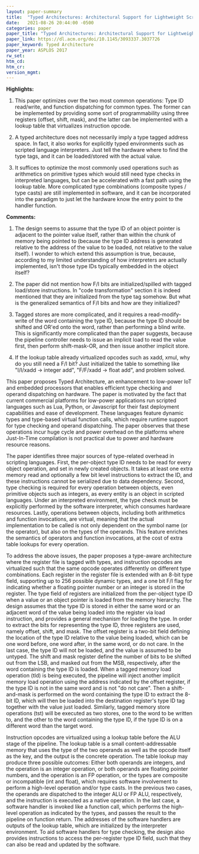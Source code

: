 ```yaml
---
layout: paper-summary
title:  "Typed Architectures: Architectural Support for Lightweight Scripting"
date:   2021-08-26 20:44:00 -0500
categories: paper
paper_title: "Typed Architectures: Architectural Support for Lightweight Scripting"
paper_link: https://dl.acm.org/doi/10.1145/3093337.3037726
paper_keyword: Typed Architecture
paper_year: ASPLOS 2017
rw_set:
htm_cd:
htm_cr:
version_mgmt:
---
```


**Highlights:**

1. This paper optimizes over the two most common operations: Type ID read/write, and function dispatching for 
   common types. The former can be implemented by providing some sort of programmability using three registers
   (offset, shift, mask), and the latter can be implemented with a lookup table that virtualizes instruction opcode.

2. A typed architecture does not necessarily imply a type tagged address space. In fact, it also works for explicitly
   typed environments such as scripted language interpreters. Just tell the hardware where to find the type tags, and
   it can be loaded/stored with the actual value.

3. It suffices to optimize the most commonly used operations such as arithmetics on primitive types which would 
   still need type checks in interpreted languages, but can be accelerated with a fast path using the lookup table.
   More complicated type combinations (composite types / type casts) are still implemented in software, and 
   it can be incorporated into the paradigm to just let the hardware know the entry point to the handler function.

**Comments:**

1. The design seems to assume that the type ID of an object pointer is adjacent to the pointer value itself,
   rather than within the chunk of memory being pointed to (because the type ID address is generated relative to 
   the address of the value to be loaded, not relative to the value itself).
   I wonder to which extend this assumption is true, because, according to my limited understanding of how 
   interpreters are actually implemented, isn't those type IDs typically embedded in the object itself?   

2. The paper did not mention how F/I bits are initialized/spilled with tagged load/store instructions.
   In "code transformation" section it is indeed mentioned that they are initialized from the type tag somehow.
   But what is the generalized semantics of F/I bits and how are they initialized?

3. Tagged stores are more complicated, and it requires a read-modify-write of the word containing the type ID,
   because the type ID should be shifted and OR'ed onto the word, rather than performing a blind write.
   This is significantly more complicated than the paper suggests, because the pipeline controller needs to 
   issue an implicit load to read the value first, then perform shift-mask-OR, and then issue another implicit store.

4. If the lookup table already virtualized opcodes such as xadd, xmul, why do you still need a F/I bit?
   Just initialized the table to something like "I/I/xadd -> integer add", "F/F/xadd -> float add", and problem solved.

This paper proposes Typed Architecture, an enhancement to low-power IoT and embedded processors that enables efficient
type checking and operand dispatching on hardware.
The paper is motivated by the fact that current commercial platforms for low-power applications run scripted languages
such as Lua, Python, or Javascript for their fast deployment capabilities and ease of development.
These languages feature dynamic types and type-based virtual function calls, which require runtime support for type
checking and operand dispatching.
The paper observes that these operations incur huge cycle and power overhead on the platforms where Just-In-Time 
compilation is not practical due to power and hardware resource reasons.

The paper identifies three major sources of type-related overhead in scripting languages.
First, the per-object type ID needs to be read for every object operation, and set in newly created objects. It
takes at least one extra memory read and optionally a few bit level instructions to extract the ID, and these 
instructions cannot be serialized due to data dependency.
Second, type checking is required for every operation between objects, even primitive objects such as integers, 
as every entity is an object in scripted languages. 
Under an interpreted environment, the type check must be explicitly performed by the software interpreter, which 
consumes hardware resources. 
Lastly, operations between objects, including both arithmetics and function invocations, are virtual, meaning that
the actual implementation to be called is not only dependent on the symbol name (or the operator), but also on
the types of the operands. This feature enriches the semantics of operators and function invocations, at the 
cost of extra table lookups for every operation.

To address the above issues, the paper proposes a type-aware architecture where the register file is tagged with types,
and instruction opcodes are virtualized such that the same opcode operates differently on different type combinations.
Each register in the register file is extended with an 8-bit type field, supporting up to 256 possible dynamic types, 
and a one bit F/I flag for indicating whether a floating pointer number or an integer is stored in the register.
The type field of registers are initialized from the per-object type ID when a value or an object pointer is 
loaded from the memory hierarchy.
The design assumes that the type ID is stored in either the same word or an adjacent word of the value being loaded
into the register via load instruction, and provides a general mechanism for loading the type. 
In order to extract the bits for representing the type ID, three registers are used, namely offset, shift, and mask.
The offset register is a two-bit field defining the location of the type ID relative to the value being loaded,
which can be one word before, one word after, in the same word, or do not care. In the last case, the type ID will
not be loaded, and the value is assumed to be untyped.
The shift and mask register define the number of bits to be shifted out from the LSB, and masked out from the MSB, 
respectively, after the word containing the type ID is loaded.
When a tagged memory load operation (tld) is being executed, the pipeline will inject another implicit memory 
load operation using the address indicated by the offset register, if the type ID is not in the same word and is 
not "do not care". Then a shift-and-mask is performed on the word containing the type ID to extract the 8-bit ID, 
which will then be loaded into the destination register's type ID tag together with the value just loaded.
Similarly, tagged memory store operations (tst) will be executed as two stores, one to the word to be written to,
and the other to the word containing the type ID, if the type ID is on a different word than the target word.

Instruction opcodes are virtualized using a lookup table before the ALU stage of the pipeline. 
The lookup table is a small content-addressable memory that uses the type of the two operands as well as the 
opcode itself as the key, and the output is the concrete operation.
The table lookup may produce three possible outcomes: Either both operands are integers, and the operation is 
an integer operation, or both operands are floating pointer numbers, and the operation is an FP operation,
or the types are composite or incompatible (int and float), which requires software involvement to perform
a high-level operation and/or type casts.
In the previous two cases, the operands are dispatched to the integer ALU or FP ALU, respectively, and the 
instruction is executed as a native operation.
In the last case, a software handler is invoked like a function call, which performs the high-level operation 
as indicated by the types, and passes the result to the pipeline on function return.
The addresses of the software handlers are outputs of the lookup table, which are initialized by the interpreter
environment.
To aid software handlers for type checking, the design also provides instructions to access the per-register type ID
field, such that they can also be read and updated by the software.